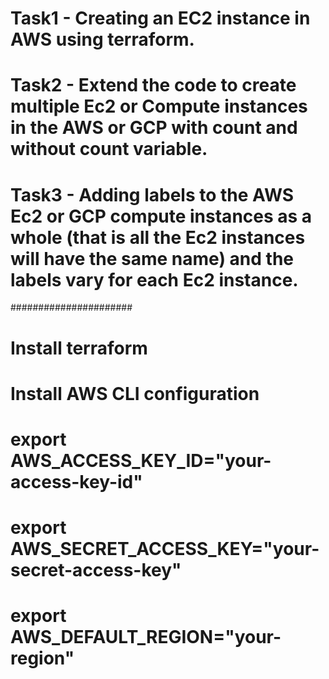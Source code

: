 # Task1 - Creating an EC2 instance in AWS using terraform.
# Task2 - Extend the code to create multiple Ec2 or Compute instances in the AWS or GCP with count and without count variable.
# Task3 - Adding labels to the AWS Ec2 or GCP  compute instances as a whole (that is all the Ec2 instances will have the same name) and  the labels vary for each Ec2 instance.
######################
# Install terraform
# Install AWS CLI configuration
# export AWS_ACCESS_KEY_ID="your-access-key-id"
# export AWS_SECRET_ACCESS_KEY="your-secret-access-key"
# export AWS_DEFAULT_REGION="your-region"
